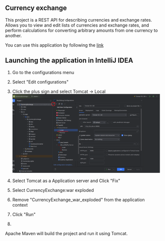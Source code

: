## Currency exchange
This project is a REST API for describing currencies and exchange rates. Allows you to view and edit lists of currencies and exchange rates, 
and perform calculations for converting arbitrary amounts from one currency to another.

You can use this application by following the [link](http://5.183.189.4:8080/)

## **Launching the application in IntelliJ IDEA**

1. Go to the configurations menu
2. Select "Edit configurations"
3. Click the plus sign and select Tomcat -> Local
 ![](https://github.com/ProgWrite/CurrencyExchange/blob/master/1.png)
4. Select Tomcat as a Application server and Click "Fix"

6. Select CurrencyExchange:war exploded
7. Remove "CurrencyExchange_war_exploded" from the application context
8. Click "Run"
9. 
Apache Maven will build the project and run it using Tomcat.

